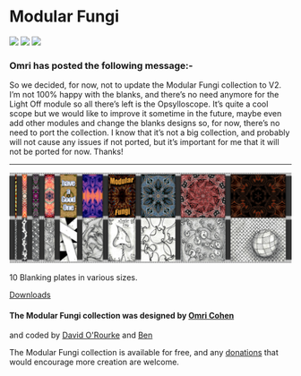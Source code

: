 # Modular Fungi

![](https://img.shields.io/github/workflow/status/david-c14/ModularFungi/Release?label=Release) ![](https://img.shields.io/github/v/release/david-c14/ModularFungi?label=Latest) ![](https://img.shields.io/github/release-date/david-c14/ModularFungi?label=Released)

### Omri has posted the following message:- ###

So we decided, for now, not to update the Modular Fungi collection to V2. I’m not 100% happy with the blanks, and there’s no need anymore for the Light Off module so all there’s left is the Opsylloscope. It’s quite a cool scope but we would like to improve it sometime in the future, maybe even add other modules and change the blanks designs so, for now, there’s no need to port the collection. I know that it’s not a big collection, and probably will not cause any issues if not ported, but it’s important for me that it will not be ported for now. Thanks!

----

![](manual/ModularFungi.jpg)

10 Blanking plates in various sizes.

[Downloads](https://github.com/david-c14/ModularFungi/releases)

#### The Modular Fungi collection was designed by [Omri Cohen](https://bit.ly/2P2watb)  
and coded by [David O'Rourke](https://github.com/david-c14) and [Ben](https://github.com/stoermelder)

The Modular Fungi collection is available for free, and any [donations](https://paypal.me/omricohencomposer)
that would encourage more creation are welcome.


